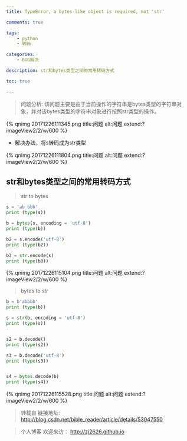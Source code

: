 ```yaml
---
title: TypeError, a bytes-like object is required, not 'str'

comments: true

tags: 
    - python
    - 转码

categories: 
    - BUG解决

description: str和bytes类型之间的常用转码方式

toc: true

---
```


> 问题分析: 该问题主要是由于当前操作的字符串是bytes类型的字符串对象，并对该bytes类型的字符串对象进行按照str类型的操作。

{% qnimg 20171226111345.png title:问题 alt:问题 extend:?imageView2/2/w/600 %}

* 解决办法，将s转码成为str类型

{% qnimg 20171226111804.png title:问题 alt:问题 extend:?imageView2/2/w/600 %}

<!--more-->

## str和bytes类型之间的常用转码方式

> str to bytes

```python
s = 'ab bbb'
print (type(s))

b = bytes(s, encoding = 'utf-8')
print (type(b))

b2 = s.encode('utf-8')
print (type(b2))

b3 = str.encode(s)
print (type(b3))
```

{% qnimg 20171226115104.png title:问题 alt:问题 extend:?imageView2/2/w/600 %}

> bytes to str

```python
b = b'abbbb'
print (type(b))

s = str(b, encoding = 'utf-8')
print (type(s))


s2 = b.decode()
print (type(s2))

s3 = b.decode('utf-8')
print (type(s3))


s4 = bytes.decode(b)
print (type(s4))
```

{% qnimg 20171226115528.png title:问题 alt:问题 extend:?imageView2/2/w/600 %}



> 转载自 链接地址: http://blog.csdn.net/bible_reader/article/details/53047550

> 个人博客 欢迎来访： http://zj2626.github.io